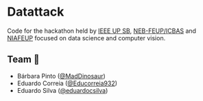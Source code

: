 # Datattack

Code for the hackathon held by [IEEE UP SB](https://ieee.fe.up.pt/), [NEB-FEUP/ICBAS](https://nebfeupicbas.pt/) and [NIAFEUP](https://ni.fe.up.pt/) focused on data science and computer vision.

## Team 👥

- Bárbara Pinto ([@MadDinosaur](https://github.com/MadDinosaur))
- Eduardo Correia ([@Educorreia932](https://github.com/Educorreia932))
- Eduardo Silva ([@eduardocsilva](https://github.com/eduardocsilva))
